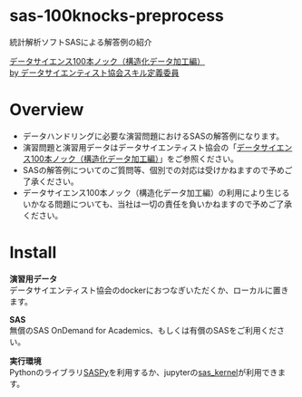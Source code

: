 # sas-100knocks-preprocess

統計解析ソフトSASによる解答例の紹介

[データサイエンス100本ノック（構造化データ加工編）<br>
  by データサイエンティスト協会スキル定義委員](https://github.com/The-Japan-DataScientist-Society/100knocks-preprocess)

# Overview
- データハンドリングに必要な演習問題におけるSASの解答例になります。
- 演習問題と演習用データはデータサイエンティスト協会の「[データサイエンス100本ノック（構造化データ加工編）](https://github.com/The-Japan-DataScientist-Society/100knocks-preprocess/tree/master/docker/work/data)」をご参照ください。
- SASの解答例についてのご質問等、個別での対応は受けかねますので予めご了承ください。
- データサイエンス100本ノック（構造化データ加工編）の利用により生じるいかなる問題についても、当社は一切の責任を負いかねますので予めご了承ください。

# Install

__演習用データ__  
  データサイエンティスト協会のdockerにおつなぎいただくか、ローカルに置きます。
  
__SAS__  
  無償のSAS OnDemand for Academics、もしくは有償のSASをご利用ください。
  
__実行環境__  
  Pythonのライブラリ[SASPy](https://github.com/sassoftware/saspy-examples)を利用するか、jupyterの[sas_kernel](https://github.com/sassoftware/sas_kernel)が利用できます。
